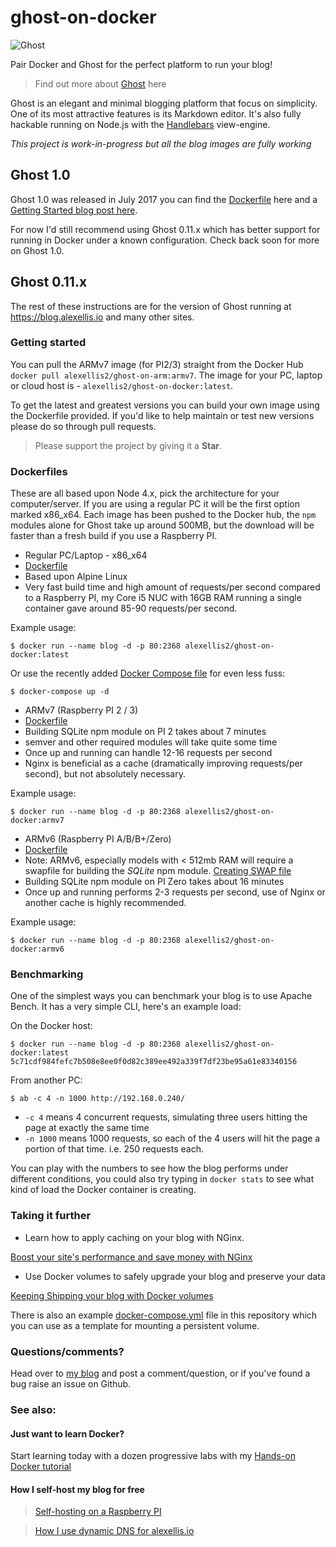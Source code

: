 # ghost-on-docker

![Ghost](https://raw.githubusercontent.com/alexellis/ghost-on-docker/master/static/ghost_small.png)

Pair Docker and Ghost for the perfect platform to run your blog!

> Find out more about [Ghost](https://ghost.org) here

Ghost is an elegant and minimal blogging platform that focus on simplicity. One of its most attractive features is its Markdown editor. It's also fully hackable running on Node.js with the [Handlebars](http://handlebarsjs.com) view-engine.

*This project is work-in-progress but all the blog images are fully working*

## Ghost 1.0

Ghost 1.0 was released in July 2017 you can find the [Dockerfile](https://github.com/alexellis/ghost-on-docker/tree/master/1.0/x86_64) here and a [Getting Started blog post here](https://blog.alexellis.io/try-ghost-1-0-in-docker/). 

For now I'd still recommend using Ghost 0.11.x which has better support for running in Docker under a known configuration. Check back soon for more on Ghost 1.0.

## Ghost 0.11.x

The rest of these instructions are for the version of Ghost running at https://blog.alexellis.io and many other sites.

### Getting started

You can pull the ARMv7 image (for PI2/3) straight from the Docker Hub `docker pull alexellis2/ghost-on-arm:armv7`. The image for your PC, laptop or cloud host is - `alexellis2/ghost-on-docker:latest`.

To get the latest and greatest versions you can build your own image using the Dockerfile provided. If you'd like to help maintain or test new versions please do so through pull requests. 

> Please support the project by giving it a **Star**.

### Dockerfiles

These are all based upon Node 4.x, pick the architecture for your computer/server. If you are using a regular PC it will be the first option marked x86_x64. Each image has been pushed to the Docker hub, the `npm` modules alone for Ghost take up around 500MB, but the download will be faster than a fresh build if you use a Raspberry PI.

* Regular PC/Laptop - x86_x64
 * [Dockerfile](https://github.com/alexellis/ghost-on-docker/blob/master/x86_64/Dockerfile)
  * Based upon Alpine Linux
  * Very fast build time and high amount of requests/per second compared to a Raspberry PI, my Core i5 NUC with 16GB RAM running a single container gave around 85-90 requests/per second.

  Example usage:

  ```
  $ docker run --name blog -d -p 80:2368 alexellis2/ghost-on-docker:latest
  ```
  Or use the recently added [Docker Compose file](https://github.com/alexellis/ghost-on-docker/blob/master/x86_64/docker-compose.yml) for even less fuss:
  
  ```
  $ docker-compose up -d
  ```

* ARMv7 (Raspberry PI 2 / 3)
 * [Dockerfile](https://github.com/alexellis/ghost-on-docker/blob/master/ARMv7/Dockerfile)
 * Building SQLite npm module on PI 2 takes about 7 minutes
 * semver and other required modules will take quite some time
 * Once up and running can handle 12-16 requests per second
 * Nginx is beneficial as a cache (dramatically improving requests/per second), but not absolutely necessary.

 Example usage:

 ```
 $ docker run --name blog -d -p 80:2368 alexellis2/ghost-on-docker:armv7
 ```

* ARMv6 (Raspberry PI A/B/B+/Zero)
 * [Dockerfile](https://github.com/alexellis/ghost-on-docker/blob/master/ARMv6/Dockerfile)
 * Note: ARMv6, especially models with < 512mb RAM will require a swapfile for building the *SQLite* npm module. [Creating SWAP file](https://wiki.archlinux.org/index.php/swap)
 * Building SQLite npm module on PI Zero takes about 16 minutes
 * Once up and running performs 2-3 requests per second, use of Nginx or another cache is highly recommended.

  Example usage:

  ```
  $ docker run --name blog -d -p 80:2368 alexellis2/ghost-on-docker:armv6
  ```

### Benchmarking

One of the simplest ways you can benchmark your blog is to use Apache Bench. It has a very simple CLI, here's an example load:

On the Docker host:

```
$ docker run --name blog -d -p 80:2368 alexellis2/ghost-on-docker:latest
5c71cdf984fefc7b508e8ee0f0d82c389ee492a339f7df23be95a61e83340156
```

From another PC:

```
$ ab -c 4 -n 1000 http://192.168.0.240/
```

* `-c 4` means 4 concurrent requests, simulating three users hitting the page at exactly the same time
* `-n 1000` means 1000 requests, so each of the 4 users will hit the page a portion of that time. i.e. 250 requests each.

You can play with the numbers to see how the blog performs under different conditions, you could also try typing in `docker stats` to see what kind of load the Docker container is creating.

### Taking it further

* Learn how to apply caching on your blog with NGinx.

[Boost your site's performance and save money with NGinx](https://blog.alexellis.io/save-and-boost-with-nginx/)

* Use Docker volumes to safely upgrade your blog and preserve your data

[Keeping Shipping your blog with Docker volumes](https://blog.alexellis.io/keeping-shipping-your-blog/)

There is also an example [docker-compose.yml](https://github.com/alexellis/ghost-on-docker/blob/master/blog/docker-compose.yml) file in this repository which you can use as a template for mounting a persistent volume. 

### Questions/comments?

Head over to [my blog](http://blog.alexellis.io/ghost-on-docker-5mins/) and post a comment/question, or if you've found a bug raise an issue on Github.

### See also:

#### Just want to learn Docker?

Start learning today with a dozen progressive labs with my [Hands-on Docker tutorial](http://blog.alexellis.io/handsondocker/)

#### How I self-host my blog for free

> [Self-hosting on a Raspberry PI](http://blog.alexellis.io/self-hosting-on-a-pi/)

> [How I use dynamic DNS for alexellis.io](http://blog.alexellis.io/alexellis-io/)
